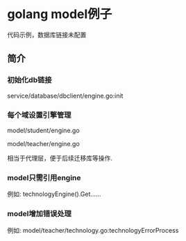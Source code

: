 # golang model例子

代码示例，数据库链接未配置

## 简介

### 初始化db链接

service/database/dbclient/engine.go:init

### 每个域设置引擎管理

model/student/engine.go

model/teacher/engine.go

相当于代理层，便于后续迁移库等操作.

### model只需引用engine

例如:
technologyEngine().Get……


### model增加错误处理

例如:
model/teacher/technology.go:technologyErrorProcess